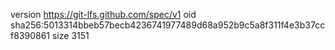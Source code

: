 version https://git-lfs.github.com/spec/v1
oid sha256:5013314bbeb57becb4236741977489d68a952b9c5a8f311f4e3b37ccf8390861
size 3151

